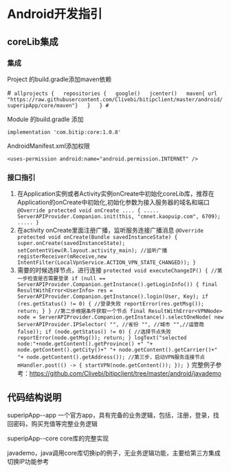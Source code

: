 
# Android开发指引  

## coreLib集成   
### 集成
Project 的build.gradle添加maven依赖  

#```
allprojects {  
    repositories {  
        google()  
        jcenter()  
        maven{ url "https://raw.githubusercontent.com/Clivebi/bitipclient/master/android/superipApp/core/maven"}  
    }  
}
#```

Module 的build.gradle  添加  

`implementation 'com.bitip:core:1.0.8'`

AndroidManifest.xml添加权限    

`<uses-permission android:name="android.permission.INTERNET" />`

### 接口指引
1. 在Application实例或者Activity实例onCreate中初始化coreLib库，推荐在Application的onCreate中初始化,初始化参数为接入服务器的域名和端口  
`
@Override
    protected void onCreate .... {
        .....
        ServerAPIProvider.Companion.init(this, "cmnet.kaopuip.com", 6709);
        .....
    }
`
2. 在activity onCreate里面注册广播，监听服务连接广播消息
`
@Override
    protected void onCreate(Bundle savedInstanceState) {
        super.onCreate(savedInstanceState);
        setContentView(R.layout.activity_main);
        //监听广播
        registerReceiver(mReceive,new IntentFilter(LocalVpnService.ACTION_VPN_STATE_CHANGED));
    }
`
3. 需要的时候选择节点，进行连接
`
protected void executeChangeIP() {
        //第一步检查是否需要登录
        if (null == ServerAPIProvider.Companion.getInstance().getLoginInfo()) {
            final ResultWithError<UserInfo> res = ServerAPIProvider.Companion.getInstance().login(User, Key);
            if (res.getStatus() != 0) {
                //登录失败
                reportError(res.getMsg());
                return;
            }
        }
        //第二步根据条件获取一个节点
        final ResultWithError<VPNNode> node = ServerAPIProvider.Companion.getInstance().selectOneNode(
                new ServerAPIProvider.IPSelector(
                        "", //省份
                        "", //城市
                        "",//运营商
                        false));
        if (node.getStatus() != 0) {
            //选择节点失败
            reportError(node.getMsg());
            return;
        }
        logText("selected node:"+node.getContent().getProvince() +" "+
                node.getContent().getCity()+" "+
                node.getContent().getCarrier()+" "+ node.getContent().getAddress());
        //第三步，启动VPN服务连接节点
        mHandler.post(() -> {
            startVPN(node.getContent());
        });
    }
`
完整例子参考：https://github.com/Clivebi/bitipclient/tree/master/android/javademo  



## 代码结构说明  
superipApp--app 
一个官方app，具有完备的业务逻辑，包括，注册，登录，找回密码，购买充值等完整业务逻辑  

superipApp--core 
core库的完整实现

javademo，java调用core库切换ip的例子，无业务逻辑功能，主要给第三方集成切换IP功能参考   
